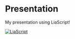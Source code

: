 # Presentation
My presentation using LiaScript!

[![LiaScript](https://raw.githubusercontent.com/LiaScript/LiaScript/master/badges/course.svg)](https://liascript.github.io/course/?https://raw.githubusercontent.com/BerndSchmecka/lia-presentation/main/presentation.md)
